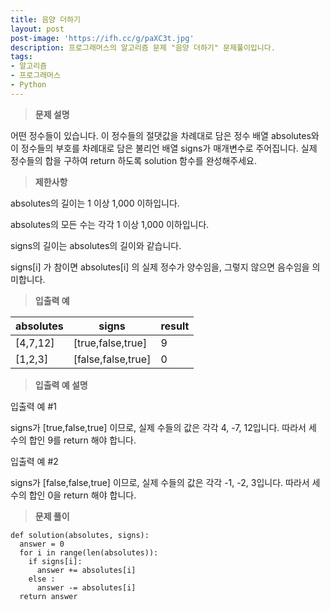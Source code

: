 ```yaml
---
title: 음양 더하기
layout: post
post-image: 'https://ifh.cc/g/paXC3t.jpg'
description: 프로그래머스의 알고리즘 문제 "음양 더하기" 문제풀이입니다.
tags:
- 알고리즘
- 프로그래머스
- Python
---
```



>**문제 설명**

어떤 정수들이 있습니다. 이 정수들의 절댓값을 차례대로 담은 정수 배열 absolutes와 이 정수들의 부호를 차례대로 담은 불리언 배열 signs가 매개변수로 주어집니다. 실제 정수들의 합을 구하여 return 하도록 solution 함수를 완성해주세요.

>**제한사항**


absolutes의 길이는 1 이상 1,000 이하입니다.


absolutes의 모든 수는 각각 1 이상 1,000 이하입니다.

signs의 길이는 absolutes의 길이와 같습니다.


 signs[i]  가 참이면  absolutes[i]  의 실제 정수가 양수임을, 그렇지 않으면 음수임을 의미합니다.



>**입출력 예**

| absolutes | signs | result |
|--|--|--|
| [4,7,12] | [true,false,true] | 9 |
| [1,2,3] | [false,false,true] | 0 |

>**입출력 예 설명**

입출력 예 #1


signs가  [true,false,true]  이므로, 실제 수들의 값은 각각 4, -7, 12입니다.
따라서 세 수의 합인 9를 return 해야 합니다.


입출력 예 #2


signs가  [false,false,true]  이므로, 실제 수들의 값은 각각 -1, -2, 3입니다.
따라서 세 수의 합인 0을 return 해야 합니다.


>**문제 풀이**

	def solution(absolutes, signs):
	  answer = 0
	  for i in range(len(absolutes)):
	    if signs[i]:
	      answer += absolutes[i]
	    else :
	      answer -= absolutes[i]
	  return answer




